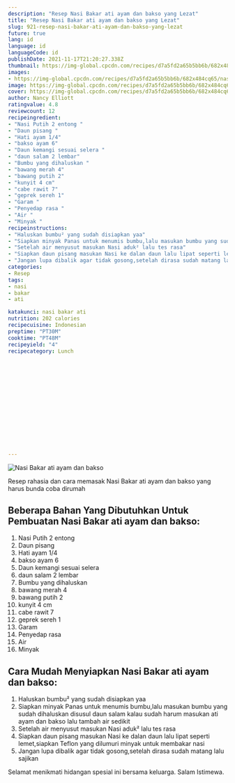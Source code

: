 ```yaml
---
description: "Resep Nasi Bakar ati ayam dan bakso yang Lezat"
title: "Resep Nasi Bakar ati ayam dan bakso yang Lezat"
slug: 921-resep-nasi-bakar-ati-ayam-dan-bakso-yang-lezat
future: true
lang: id
language: id
languageCode: id
publishDate: 2021-11-17T21:20:27.338Z 
thumbnail: https://img-global.cpcdn.com/recipes/d7a5fd2a65b5bb6b/682x484cq65/nasi-bakar-ati-ayam-dan-bakso-foto-resep-utama.png
images:
- https://img-global.cpcdn.com/recipes/d7a5fd2a65b5bb6b/682x484cq65/nasi-bakar-ati-ayam-dan-bakso-foto-resep-utama.png
image: https://img-global.cpcdn.com/recipes/d7a5fd2a65b5bb6b/682x484cq65/nasi-bakar-ati-ayam-dan-bakso-foto-resep-utama.png
cover: https://img-global.cpcdn.com/recipes/d7a5fd2a65b5bb6b/682x484cq65/nasi-bakar-ati-ayam-dan-bakso-foto-resep-utama.png
author: Nancy Elliott
ratingvalue: 4.8
reviewcount: 12
recipeingredient:
- "Nasi Putih 2 entong "
- "Daun pisang "
- "Hati ayam 1/4"
- "bakso ayam 6"
- "Daun kemangi sesuai selera "
- "daun salam 2 lembar"
- "Bumbu yang dihaluskan "
- "bawang merah 4"
- "bawang putih 2"
- "kunyit 4 cm"
- "cabe rawit 7"
- "geprek sereh 1"
- "Garam "
- "Penyedap rasa "
- "Air "
- "Minyak "
recipeinstructions:
- "Haluskan bumbu² yang sudah disiapkan yaa"
- "Siapkan minyak Panas untuk menumis bumbu,lalu masukan bumbu yang sudah dihaluskan disusul daun salam kalau sudah harum masukan ati ayam dan bakso lalu tambah air sedikit"
- "Setelah air menyusut masukan Nasi aduk² lalu tes rasa"
- "Siapkan daun pisang masukan Nasi ke dalan daun lalu lipat seperti lemet,siapkan Teflon yang dilumuri minyak untuk membakar nasi"
- "Jangan lupa dibalik agar tidak gosong,setelah dirasa sudah matang lalu sajikan"
categories:
- Resep
tags:
- nasi
- bakar
- ati

katakunci: nasi bakar ati 
nutrition: 202 calories
recipecuisine: Indonesian
preptime: "PT30M"
cooktime: "PT48M"
recipeyield: "4"
recipecategory: Lunch


     
    
    
    
    
    
    
    
    
    
    
      
    
---
```



![Nasi Bakar ati ayam dan bakso](https://img-global.cpcdn.com/recipes/d7a5fd2a65b5bb6b/682x484cq65/nasi-bakar-ati-ayam-dan-bakso-foto-resep-utama.png)

Resep rahasia dan cara memasak  Nasi Bakar ati ayam dan bakso yang harus bunda coba dirumah

<!--inarticleads1-->

## Beberapa Bahan Yang Dibutuhkan Untuk Pembuatan Nasi Bakar ati ayam dan bakso:

1. Nasi Putih 2 entong 
1. Daun pisang 
1. Hati ayam 1/4
1. bakso ayam 6
1. Daun kemangi sesuai selera 
1. daun salam 2 lembar
1. Bumbu yang dihaluskan 
1. bawang merah 4
1. bawang putih 2
1. kunyit 4 cm
1. cabe rawit 7
1. geprek sereh 1
1. Garam 
1. Penyedap rasa 
1. Air 
1. Minyak 



<!--inarticleads2-->

## Cara Mudah Menyiapkan Nasi Bakar ati ayam dan bakso:

1. Haluskan bumbu² yang sudah disiapkan yaa
1. Siapkan minyak Panas untuk menumis bumbu,lalu masukan bumbu yang sudah dihaluskan disusul daun salam kalau sudah harum masukan ati ayam dan bakso lalu tambah air sedikit
1. Setelah air menyusut masukan Nasi aduk² lalu tes rasa
1. Siapkan daun pisang masukan Nasi ke dalan daun lalu lipat seperti lemet,siapkan Teflon yang dilumuri minyak untuk membakar nasi
1. Jangan lupa dibalik agar tidak gosong,setelah dirasa sudah matang lalu sajikan




Selamat menikmati hidangan spesial ini bersama keluarga. Salam Istimewa.
